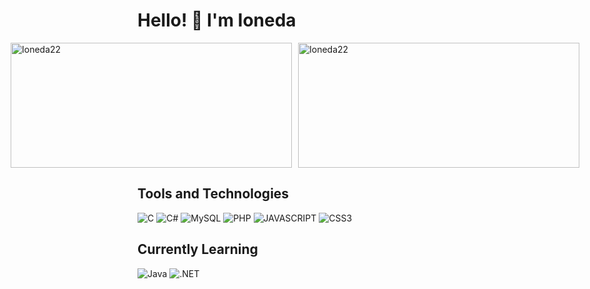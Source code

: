 <h1>Hello! 👋 I'm Ioneda</h1>

<div style="display: flex; justify-content: center; gap: 10px;">
    <img src="https://github-readme-stats.vercel.app/api?username=Ioneda22&show_icons=true&locale=en&theme=transparent&card_width=450" alt="Ioneda22" width="450" height="200" />
    <img src="https://github-readme-stats.vercel.app/api/top-langs?username=Ioneda22&show_icons=true&locale=en&layout=compact&theme=transparent&card_width=450" alt="Ioneda22" width="450" height="200" />
</div>

## Tools and Technologies

![C](https://img.shields.io/badge/C-6A5ACD?style=for-the-badge)
![C#](https://img.shields.io/badge/C%23-6A5ACD?style=for-the-badge)
![MySQL](https://img.shields.io/badge/MySQL-6A5ACD?style=for-the-badge)
![PHP](https://img.shields.io/badge/MySQL-6A5ACD?style=for-the-badge)
![JAVASCRIPT](https://img.shields.io/badge/HTML5-6A5ACD?style=for-the-badge)
![CSS3](https://img.shields.io/badge/CSS3-6A5ACD?style=for-the-badge)

## Currently Learning

![Java](https://img.shields.io/badge/Java-9370DB?style=for-the-badge)
![.NET](https://img.shields.io/badge/.NET-9370DB?style=for-the-badge)
